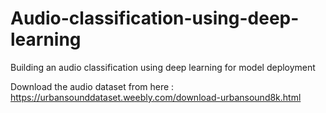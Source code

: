 # Audio-classification-using-deep-learning
Building an audio classification using deep learning for model deployment


Download the audio dataset from here : https://urbansounddataset.weebly.com/download-urbansound8k.html
